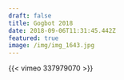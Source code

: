 ```yaml
---
draft: false
title: Gogbot 2018
date: 2018-09-06T11:31:45.442Z
featured: true
image: /img/img_1643.jpg
---
```

{{< vimeo 337979070 >}}
